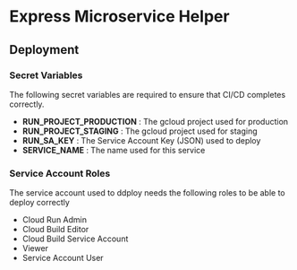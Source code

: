 # Express Microservice Helper

## Deployment

### Secret Variables

The following secret variables are required to ensure that CI/CD completes correctly.

- **RUN_PROJECT_PRODUCTION** : The gcloud project used for production
- **RUN_PROJECT_STAGING** : The gcloud project used for staging
- **RUN_SA_KEY** : The Service Account Key (JSON) used to deploy
- **SERVICE_NAME** : The name used for this service

### Service Account Roles

The service account used to ddploy needs the following roles to be able to deploy correctly

- Cloud Run Admin
- Cloud Build Editor
- Cloud Build Service Account
- Viewer
- Service Account User
